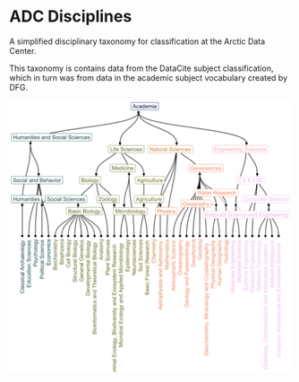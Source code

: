 # ADC Disciplines

A simplified disciplinary taxonomy for classification at the Arctic Data Center.

This taxonomy is contains data from the DataCite subject classification, which in turn
was from data in the academic subject vocabulary created by DFG.

![Disciplines](adc-disciplines.png)
